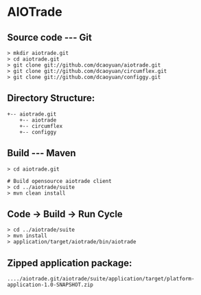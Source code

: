 
AIOTrade
========


## Source code --- Git

    > mkdir aiotrade.git
    > cd aiotrade.git
    > git clone git://github.com/dcaoyuan/aiotrade.git
    > git clone git://github.com/dcaoyuan/circumflex.git
    > git clone git://github.com/dcaoyuan/configgy.git

## Directory Structure:
    +-- aiotrade.git
        +-- aiotrade
        +-- circumflex
        +-- configgy

## Build --- Maven

    > cd aiotrade.git

    # Build opensource aiotrade client
    > cd ../aiotrade/suite  
    > mvn clean install  

## Code -> Build -> Run Cycle

    > cd ../aiotrade/suite  
    > mvn install  
    > application/target/aiotrade/bin/aiotrade

## Zipped application package:

    ..../aiotrade.git/aiotrade/suite/application/target/platform-application-1.0-SNAPSHOT.zip
